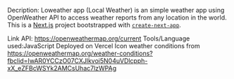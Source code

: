 Decription: Loweather app (Local Weather) is an simple weather app using OpenWeather API to access weather reports from any location in the world.
This is a [Next.js](https://nextjs.org/) project bootstrapped with [`create-next-app`](https://github.com/vercel/next.js/tree/canary/packages/create-next-app).

Link API: https://openweathermap.org/current
Tools/Language used:JavaScript
Deployed on Vercel
Icon weather conditions from https://openweathermap.org/weather-conditions?fbclid=IwAR0YCCzO07CXJlkvoi5N04uVDlcpph-xX_eZFBcWSYk2AMCsUhac7lzWPAg